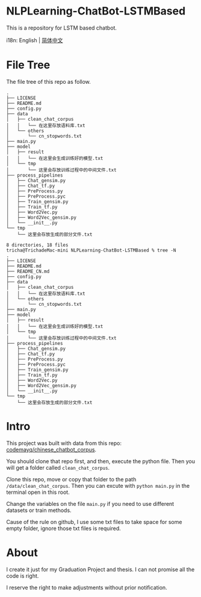# NLPLearning-ChatBot-LSTMBased
 This is a repository for LSTM based chatbot.

i18n: English | [简体中文](/README_CN.md)

# File Tree
The file tree of this repo as follow.
```
.
├── LICENSE
├── README.md
├── config.py
├── data
│   ├── clean_chat_corpus
│   │   └── 在这里存放语料库.txt
│   └── others
│       └── cn_stopwords.txt
├── main.py
├── model
│   ├── result
│   │   └── 在这里会生成训练好的模型.txt
│   └── tmp
│       └── 这里会存放训练过程中的中间文件.txt
├── process_pipelines
│   ├── Chat_gensim.py
│   ├── Chat_tf.py
│   ├── PreProcess.py
│   ├── PreProcess.pyc
│   ├── Train_gensim.py
│   ├── Train_tf.py
│   ├── Word2Vec.py
│   ├── Word2Vec_gensim.py
│   └── __init__.py
└── tmp
    └── 这里会存放生成的部分文件.txt

8 directories, 18 files
tricha@TrichadeMac-mini NLPLearning-ChatBot-LSTMBased % tree -N
.
├── LICENSE
├── README.md
├── README_CN.md
├── config.py
├── data
│   ├── clean_chat_corpus
│   │   └── 在这里存放语料库.txt
│   └── others
│       └── cn_stopwords.txt
├── main.py
├── model
│   ├── result
│   │   └── 在这里会生成训练好的模型.txt
│   └── tmp
│       └── 这里会存放训练过程中的中间文件.txt
├── process_pipelines
│   ├── Chat_gensim.py
│   ├── Chat_tf.py
│   ├── PreProcess.py
│   ├── PreProcess.pyc
│   ├── Train_gensim.py
│   ├── Train_tf.py
│   ├── Word2Vec.py
│   ├── Word2Vec_gensim.py
│   └── __init__.py
└── tmp
    └── 这里会存放生成的部分文件.txt
```

# Intro

This project was built with data from this repo: [codemayq/chinese_chatbot_corpus](https://github.com/codemayq/chinese_chatbot_corpus).

You should clone that repo first, and then, execute the python file. Then you will get a folder called `clean_chat_corpus`.

Clone this repo, move or copy that folder to the path `/data/clean_chat_corpus`. Then you can excute with `python main.py` in the terminal open in this root.

Change the variables on the file `main.py` if you need to use different datasets or train methods.

Cause of the rule on github, I use some txt files to take space for some empty folder, ignore those txt files is required.

# About

I create it just for my Graduation Project and thesis. I can not promise all the code is right.

I reserve the right to make adjustments without prior notification.

